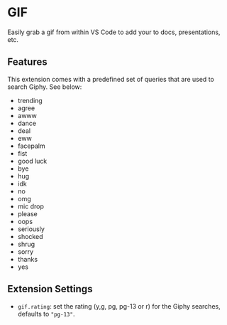 # GIF

Easily grab a gif from within VS Code to add your to docs, presentations, etc.

## Features

This extension comes with a predefined set of queries that are used to search Giphy. See below:

- trending
- agree
- awww
- dance
- deal
- eww
- facepalm
- fist
- good luck
- bye
- hug
- idk
- no
- omg
- mic drop
- please
- oops
- seriously
- shocked
- shrug
- sorry
- thanks
- yes

## Extension Settings

* `gif.rating`: set the rating (y,g, pg, pg-13 or r) for the Giphy searches, defaults to `"pg-13"`.